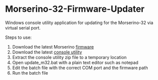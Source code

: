 # Morserino-32-Firmware-Updater
Windows console utility application for updating for the Morserino-32 via virtual serial port.

Steps to use:
  1. Download the latest Morserino [firmware](https://github.com/oe1wkl/Morserino-32/tree/master/Software/binary)
  2. Download the latest [console utility](https://github.com/joewittmer/Morserino-32-Firmware-Updater/blob/master/release)
  3. Extract the console utility zip file to a temporary location
  3. Open update_m32.bat with a plain text editor such as notepad
  4. Edit the batch file with the correct COM port and the firmware path
  5. Run the batch file
